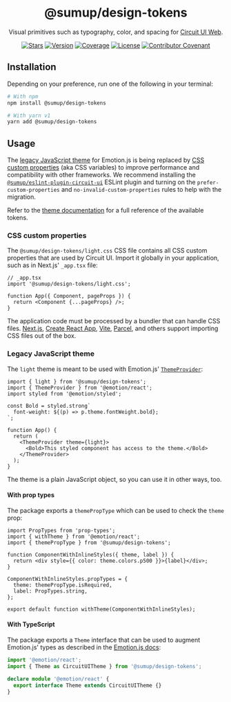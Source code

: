 <div align="center">

# @sumup/design-tokens

Visual primitives such as typography, color, and spacing for [Circuit UI Web](https://github.com/sumup-oss/circuit-ui/tree/main/packages/circuit-ui).

[![Stars](https://img.shields.io/github/stars/sumup-oss/circuit-ui?style=social)](https://github.com/sumup-oss/circuit-ui/) [![Version](https://img.shields.io/npm/v/@sumup/design-tokens)](https://www.npmjs.com/package/@sumup/design-tokens) [![Coverage](https://img.shields.io/codecov/c/github/sumup-oss/circuit-ui)](https://codecov.io/gh/sumup-oss/circuit-ui) [![License](https://img.shields.io/badge/license--lightgrey.svg)](https://github.com/sumup-oss/circuit-ui/tree/main/packages/design-tokens/LICENSE) [![Contributor Covenant](https://img.shields.io/badge/Contributor%20Covenant-v2.1%20adopted-ff69b4.svg)](https://github.com/sumup-oss/circuit-ui/tree/main/CODE_OF_CONDUCT.md)

</div>

## Installation

Depending on your preference, run one of the following in your terminal:

```sh
# With npm
npm install @sumup/design-tokens

# With yarn v1
yarn add @sumup/design-tokens
```

## Usage

The [legacy JavaScript theme](#legacy-javascript-theme) for Emotion.js is being replaced by [CSS custom properties](#css-custom-properties) (aka CSS variables) to improve performance and compatibility with other frameworks. We recommend installing the [`@sumup/eslint-plugin-circuit-ui`](https://circuit.sumup.com/?path=/docs/packages-eslint-plugin-circuit-ui--docs) ESLint plugin and turning on the `prefer-custom-properties` and `no-invalid-custom-properties` rules to help with the migration.

Refer to the [theme documentation](https://circuit.sumup.com/?path=/docs/features-theme--docs) for a full reference of the available tokens.

### CSS custom properties

The `@sumup/design-tokens/light.css` CSS file contains all CSS custom properties that are used by Circuit UI. Import it globally in your application, such as in Next.js' `_app.tsx` file:

```tsx
// _app.tsx
import '@sumup/design-tokens/light.css';

function App({ Component, pageProps }) {
  return <Component {...pageProps} />;
}
```

The application code must be processed by a bundler that can handle CSS files. [Next.js](https://nextjs.org/docs/pages/building-your-application/styling), [Create React App](https://create-react-app.dev/docs/adding-a-stylesheet), [Vite](https://vitejs.dev/guide/features.html#css-modules), [Parcel](https://parceljs.org/languages/css/#css-modules), and others support importing CSS files out of the box.

### Legacy JavaScript theme

The `light` theme is meant to be used with Emotion.js' [`ThemeProvider`](https://emotion.sh/docs/theming):

```tsx
import { light } from '@sumup/design-tokens';
import { ThemeProvider } from '@emotion/react';
import styled from '@emotion/styled';

const Bold = styled.strong`
  font-weight: ${(p) => p.theme.fontWeight.bold};
`;

function App() {
  return (
    <ThemeProvider theme={light}>
      <Bold>This styled component has access to the theme.</Bold>
    </ThemeProvider>
  );
}
```

The theme is a plain JavaScript object, so you can use it in other ways, too.

#### With prop types

The package exports a `themePropType` which can be used to check the `theme` prop:

```tsx
import PropTypes from 'prop-types';
import { withTheme } from '@emotion/react';
import { themePropType } from '@sumup/design-tokens';

function ComponentWithInlineStyles({ theme, label }) {
  return <div style={{ color: theme.colors.p500 }}>{label}</div>;
}

ComponentWithInlineStyles.propTypes = {
  theme: themePropType.isRequired,
  label: PropTypes.string,
};

export default function withTheme(ComponentWithInlineStyles);
```

#### With TypeScript

The package exports a `Theme` interface that can be used to augment Emotion.js' types as described in the [Emotion.js docs](https://emotion.sh/docs/typescript#define-a-theme):

```ts
import '@emotion/react';
import { Theme as CircuitUITheme } from '@sumup/design-tokens';

declare module '@emotion/react' {
  export interface Theme extends CircuitUITheme {}
}
```
